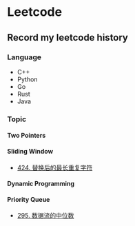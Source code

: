 # Leetcode

## Record my leetcode history

### Language

+ C++
+ Python
+ Go
+ Rust
+ Java


### Topic

#### Two Pointers

#### Sliding Window

+ [424. 替换后的最长重复字符](Python/424.LongestRepeatingCharacterReplacement.py)


#### Dynamic Programming


#### Priority Queue

+ [295. 数据流的中位数](Java/295.FindMedianfromDataStream.java)